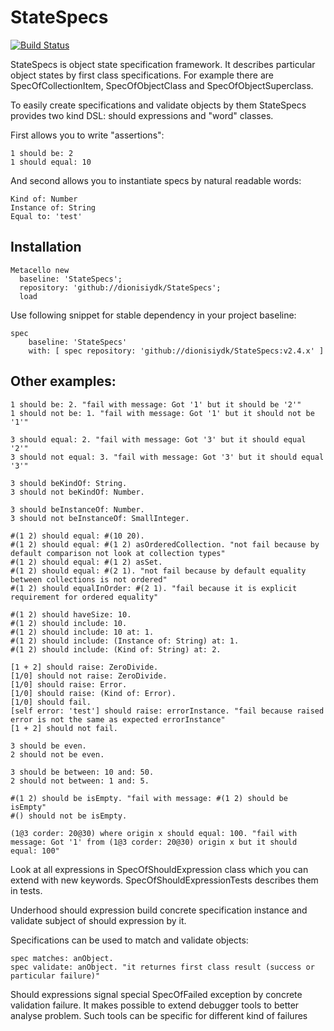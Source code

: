 # StateSpecs
[![Build Status](https://travis-ci.org/dionisiydk/StateSpecs.svg?branch=master)](https://travis-ci.org/dionisiydk/StateSpecs)

StateSpecs is object state specification framework. It describes particular object states by first class specifications. For example there are SpecOfCollectionItem, SpecOfObjectClass and SpecOfObjectSuperclass. 

To easily create specifications and validate objects by them StateSpecs provides two kind DSL: should expressions and "word" classes.

First allows you to write "assertions":
```Smalltalk
1 should be: 2
1 should equal: 10
```
And second allows you to instantiate specs by natural readable words:
```Smalltalk
Kind of: Number
Instance of: String
Equal to: 'test'
```
## Installation
```Smalltalk
Metacello new
  baseline: 'StateSpecs';
  repository: 'github://dionisiydk/StateSpecs';
  load
```
Use following snippet for stable dependency in your project baseline:
```Smalltalk
spec
    baseline: 'StateSpecs'
    with: [ spec repository: 'github://dionisiydk/StateSpecs:v2.4.x' ]
```
## Other examples:   
```Smalltalk
1 should be: 2. "fail with message: Got '1' but it should be '2'"
1 should not be: 1. "fail with message: Got '1' but it should not be '1'"

3 should equal: 2. "fail with message: Got '3' but it should equal '2'"
3 should not equal: 3. "fail with message: Got '3' but it should equal '3'"

3 should beKindOf: String.
3 should not beKindOf: Number.

3 should beInstanceOf: Number.
3 should not beInstanceOf: SmallInteger.

#(1 2) should equal: #(10 20).
#(1 2) should equal: #(1 2) asOrderedCollection. "not fail because by default comparison not look at collection types"
#(1 2) should equal: #(1 2) asSet.
#(1 2) should equal: #(2 1). "not fail because by default equality between collections is not ordered"
#(1 2) should equalInOrder: #(2 1). "fail because it is explicit requirement for ordered equality"

#(1 2) should haveSize: 10.
#(1 2) should include: 10.
#(1 2) should include: 10 at: 1.
#(1 2) should include: (Instance of: String) at: 1.
#(1 2) should include: (Kind of: String) at: 2.

[1 + 2] should raise: ZeroDivide.
[1/0] should not raise: ZeroDivide.
[1/0] should raise: Error.
[1/0] should raise: (Kind of: Error).
[1/0] should fail.
[self error: 'test'] should raise: errorInstance. "fail because raised error is not the same as expected errorInstance"
[1 + 2] should not fail.

3 should be even.
2 should not be even.

3 should be between: 10 and: 50.
2 should not between: 1 and: 5.

#(1 2) should be isEmpty. "fail with message: #(1 2) should be isEmpty"
#() should not be isEmpty.

(1@3 corder: 20@30) where origin x should equal: 100. "fail with message: Got '1' from (1@3 corder: 20@30) origin x but it should equal: 100"
```

Look at all expressions in SpecOfShouldExpression class which you can extend with new keywords. SpecOfShouldExpressionTests describes them in tests.

Underhood should expression build concrete specification instance and validate subject of should expression by it. 

Specifications can be used to match and validate objects:
```Smalltalk
spec matches: anObject.
spec validate: anObject. "it returnes first class result (success or particular failure)"
```
Should expressions signal special SpecOfFailed exception by concrete validation failure. It makes possible to extend debugger tools to better analyse problem. Such tools can be specific for different kind of failures
